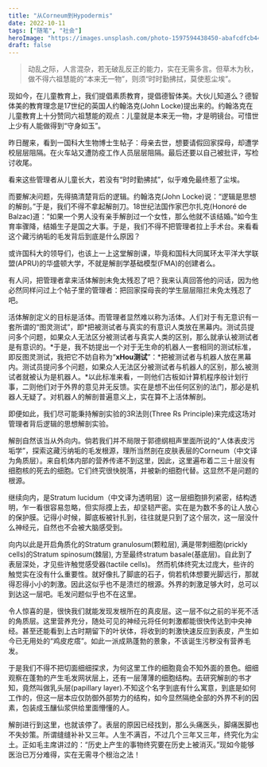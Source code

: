 ```yaml
---
title: "从Corneum到Hypodermis"
date: 2022-10-11
tags: ["随笔", "社会"]
heroImage: "https://images.unsplash.com/photo-1597594438450-abafcdfcb446?ixlib=rb-1.2.1&ixid=MnwxMjA3fDB8MHxwaG90by1wYWdlfHx8fGVufDB8fHx8&auto=format&fit=crop&w=1162&q=80"
draft: false
---
```


> 动乱之际，人言混杂，若无破乱反正的能力，实在无需多言。但草木为秋，做不得六祖慧能的“本来无一物”，则须“时时勤拂拭，莫使惹尘埃”。

现如今，在儿童教育上，我们提倡素质教育，提倡德智体美。大伙儿知道么？德智体美的教育理念是17世纪的英国人约翰洛克(John Locke)提出来的。约翰洛克在儿童教育上十分赞同六祖慧能的观点：儿童就是本来无一物，才是明镜台。可惜世上少有人能做得到“守身如玉”。

昨日醒来，看到一国科大生物博士生帖子：母亲去世，想要请假回家探母，却遭学校层层阻隔。在火车站又遭防疫工作人员层层阻隔。最后还要以自己被批评，写检讨收尾。

看来这些管理者从儿童长大，若没有“时时勤拂拭”，似乎难免最终惹了尘埃。

而要解决问题，先得搞清楚背后的逻辑。约翰洛克(John Locke)说：“逻辑是思想的解剖。”于是，我们不得不拿起解剖刀。18世纪法国作家巴尔扎克(Honoré de Balzac)道：“如果一个男人没有亲手解剖过一个女性，那么他就不该结婚。”如今生育率骤降，结婚生子是国之大事。于是，我们不得不把管理者拉上手术台。来看看这个藏污纳垢的毛发背后到底是什么原因？

或许国科大的领导们，也该上一上这堂解剖课，毕竟和国科大同属环太平洋大学联盟(APRU)的华盛顿大学，不就是解剖学基础模型(FMA)的创建者么。

有人问，把管理者拿来活体解剖未免太残忍了吧？我来认真回答他的问话，因为他必然同样问过上个帖子里的管理者：把回家探母丧的学生层层阻拦未免太残忍了吧。

活体解剖定义的目标是活体。而管理者显然难以称为活体。人们对于有无意识有一套所谓的“图灵测试”，即*把被测试者与真实的有意识人类放在黑幕内。测试员提问多个问题，如果众人无法区分被测试者与真实人类的区别，那么就承认被测试者是有意识的。*于是，我不妨提出一个对于无生命的机器人一套相同的测试标准，即反图灵测试，我把它不妨自称为“**xHou测试**”：*把被测试者与机器人放在黑幕内。测试员提问多个问题，如果众人无法区分被测试者与机器人的区别，那么被测试者就被认为是机器人。*以此标准来看，一则他们古板如计算机程序般计划行事，二则他们对于外界的意见并无反馈。实在是想不出任何区别的法门，那必是机器人无疑了。对机器人的解剖普遍意义上，实在算不上活体解剖。

即便如此，我们尽可能秉持解剖实验的3R法则(Three Rs Principle)来完成这场对管理者背后逻辑的思想解剖实验。

解剖自然该当从外向内。倘若我们并不局限于郭德纲相声里面所说的“人体表皮污垢学”，探索这藏污纳垢的毛发根源，理所当然剖在皮肤表层的Corneum（中文译为角质层）。来自机体内部的营养传递不到这里，因此，这里遍布着二三十层没有细胞核的死去的细胞。它们终究很快脱落，并被新的细胞代替。这显然不是问题的根源。

继续向内，是Stratum lucidum（中文译为透明层）这一层细胞排列紧密，结构透明，乍一看很容易忽略，但实际摸上去，却坚韧严密。实在是为数不多的让人放心的保护膜。记得小时候，脚底板被针扎到，往往就是只到了这个层次，这一层没什么神经元，自然也不会被大脑感受到。

向内以此是开启角质化的Stratum granulosum(颗粒层), 满是带刺细胞(prickly cells)的Stratum spinosum(棘层), 方至最终stratum basale(基底层)。自此到了表层深处，才见些许触觉感受器(tactile cells)。
然而机体终究太过庞大，些许的触觉实在没有什么重要性。就好像扎了脚底的石子，倘若机体想要光脚远行，那就得忍得小小的刺激。因此这似乎也不是溃烂的根源。外界的刺激足够大时，总可以到达这一层吧。毛发问题似乎也不在这里。

令人惊喜的是，很快我们就能发现发根所在的真皮层。这一层不似之前的半死不活的角质层。这里营养充分，随处可见的神经元将任何刺激都能很快传达到中央神经。甚至还能看到上古时期留下的叶状体，将收到的刺激快速反应到表皮，产生如今已无用处的“鸡皮疙瘩”。如此一派成熟蓬勃的景象，不该诞生污秽没有营养毛发。

于是我们不得不把切面细细探求，为何这里工作的细胞竟会不知外面的景色。细细观察在蓬勃的产生毛发网状层上，还有一层薄薄的细胞结构。去研究解剖的书才知，竟然叫做乳头层(papillary layer).不知这个名字到底有什么寓意，到底是如何工作的，但这一层本应仅防御外部势力的结构，如今显然隔绝全部的外界不利的因素，包装成玉釀仙浆供给里面懵懂的人。

解剖进行到这里，也就该停了。表层的原因已经找到，那么头痛医头，脚痛医脚也不失妙策。所谓缝缝补补又三年。人生不满百，不过几个三年又三年，终究化为尘土。正如毛主席讲过的：“历史上产生的事物终究要在历史上被消灭。”现如今能够医治已万分难得，实在无需寻个根治之法！